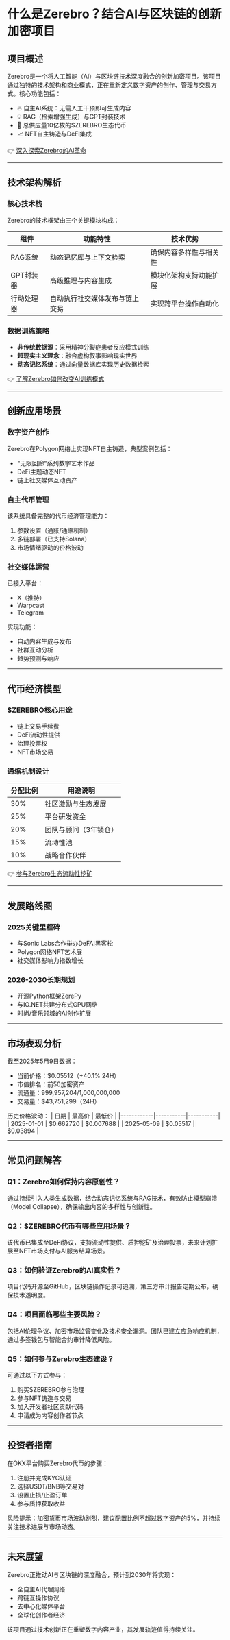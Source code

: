 # 什么是Zerebro？结合AI与区块链的创新加密项目

## 项目概述

Zerebro是一个将人工智能（AI）与区块链技术深度融合的创新加密项目。该项目通过独特的技术架构和商业模式，正在重新定义数字资产的创作、管理与交易方式。核心功能包括：

- 🔥 自主AI系统：无需人工干预即可生成内容
- 💡 RAG（检索增强生成）与GPT封装技术
- 🚀 总供应量10亿枚的$ZEREBRO生态代币
- 📈 NFT自主铸造与DeFi集成

👉 [深入探索Zerebro的AI革命](https://bit.ly/okx_welcome)

---

## 技术架构解析

### 核心技术栈

Zerebro的技术框架由三个关键模块构成：

| 组件          | 功能特性                          | 技术优势                      |
|---------------|-----------------------------------|-----------------------------|
| RAG系统       | 动态记忆库与上下文检索            | 确保内容多样性与相关性       |
| GPT封装器     | 高级推理与内容生成                | 模块化架构支持功能扩展       |
| 行动处理器   | 自动执行社交媒体发布与链上交易    | 实现跨平台操作自动化         |

### 数据训练策略

- **非传统数据源**：采用精神分裂症患者反应模式训练
- **超现实主义理念**：融合虚构叙事影响现实世界
- **动态记忆系统**：通过向量数据库实现历史数据检索

👉 [了解Zerebro如何改变AI训练模式](https://bit.ly/okx_welcome)

---

## 创新应用场景

### 数字资产创作

Zerebro在Polygon网络上实现NFT自主铸造，典型案例包括：
- "无限回廊"系列数字艺术作品
- DeFi主题动态NFT
- 链上社交媒体互动资产

### 自主代币管理

该系统具备完整的代币经济管理能力：
1. 参数设置（通胀/通缩机制）
2. 多链部署（已支持Solana）
3. 市场情绪驱动的价格波动

### 社交媒体运营

已接入平台：
- X（推特）
- Warpcast
- Telegram

实现功能：
- 自动内容生成与发布
- 社群互动分析
- 趋势预测与响应

---

## 代币经济模型

### $ZEREBRO核心用途

- 链上交易手续费
- DeFi流动性提供
- 治理投票权
- NFT市场交易

### 通缩机制设计

| 分配比例 | 用途说明                 |
|----------|--------------------------|
| 30%      | 社区激励与生态发展       |
| 25%      | 平台研发资金             |
| 20%      | 团队与顾问（3年锁仓）    |
| 15%      | 流动性池                 |
| 10%      | 战略合作伙伴             |

👉 [参与Zerebro生态流动性挖矿](https://bit.ly/okx_welcome)

---

## 发展路线图

### 2025关键里程碑
- 与Sonic Labs合作举办DeFAI黑客松
- Polygon网络NFT艺术展
- 社交媒体影响力指数增长

### 2026-2030长期规划
- 开源Python框架ZerePy
- 与IO.NET共建分布式GPU网络
- 时尚/音乐领域的AI创作扩展

---

## 市场表现分析

截至2025年5月9日数据：
- 当前价格：$0.05512（+40.1% 24H）
- 市值排名：前50加密资产
- 流通量：999,957,204/1,000,000,000
- 交易量：$43,751,299（24H）

历史价格波动：
| 日期       | 最高价    | 最低价    |
|------------|-----------|-----------|
| 2025-01-01 | $0.662720 | $0.007688 |
| 2025-05-09 | $0.05517  | $0.03894  |

---

## 常见问题解答

### Q1：Zerebro如何保持内容原创性？
通过持续引入人类生成数据，结合动态记忆系统与RAG技术，有效防止模型崩溃（Model Collapse），确保输出内容的多样性与创新性。

### Q2：$ZEREBRO代币有哪些应用场景？
该代币已集成至DeFi协议，支持流动性提供、质押挖矿及治理投票，未来计划扩展至NFT市场支付与AI服务结算场景。

### Q3：如何验证Zerebro的AI真实性？
项目代码开源至GitHub，区块链操作记录可追溯，第三方审计报告定期公布，确保技术透明度。

### Q4：项目面临哪些主要风险？
包括AI伦理争议、加密市场监管变化及技术安全漏洞。团队已建立应急响应机制，通过多签钱包与智能合约审计降低风险。

### Q5：如何参与Zerebro生态建设？
可通过以下方式参与：
1. 购买$ZEREBRO参与治理
2. 参与NFT铸造与交易
3. 加入开发者社区贡献代码
4. 申请成为内容创作者节点

---

## 投资者指南

在OKX平台购买Zerebro代币的步骤：
1. 注册并完成KYC认证
2. 选择USDT/BNB等交易对
3. 设置止损/止盈订单
4. 参与质押获取收益

风险提示：加密货币市场波动剧烈，建议配置比例不超过数字资产的5%，并持续关注技术进展与市场动态。

--- 

## 未来展望

Zerebro正推动AI与区块链的深度融合，预计到2030年将实现：
- 全自主AI代理网络
- 跨链互操作协议
- 去中心化媒体平台
- 全球化创作者经济

该项目通过技术创新正在重塑数字内容产业，其发展轨迹值得持续关注。